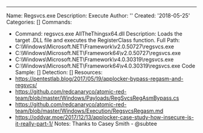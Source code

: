 ---
Name: Regsvcs.exe
Description: Execute
Author: ''
Created: '2018-05-25'
Categories: []
Commands:
  - Command: regsvcs.exe AllTheThingsx64.dll
    Description: Loads the target .DLL file and executes the RegisterClass function.
Full Path:
  - C:\Windows\Microsoft.NET\Framework\v2.0.50727\regsvcs.exe
  - C:\Windows\Microsoft.NET\Framework64\v2.0.50727\regsvcs.exe
  - C:\Windows\Microsoft.NET\Framework\v4.0.30319\regsvcs.exe
  - C:\Windows\Microsoft.NET\Framework64\v4.0.30319\regsvcs.exe
Code Sample: []
Detection: []
Resources:
  - https://pentestlab.blog/2017/05/19/applocker-bypass-regasm-and-regsvcs/
  - https://github.com/redcanaryco/atomic-red-team/blob/master/Windows/Payloads/RegSvcsRegAsmBypass.cs
  - https://github.com/redcanaryco/atomic-red-team/blob/master/Windows/Execution/RegsvcsRegasm.md
  - https://oddvar.moe/2017/12/13/applocker-case-study-how-insecure-is-it-really-part-1/
Notes: Thanks to Casey Smith - @subtee

